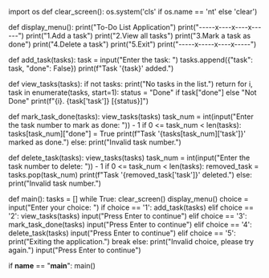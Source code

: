 import os
def clear_screen():
    os.system('cls' if os.name == 'nt' else 'clear')

def display_menu():
    print("To-Do List Application")
    print("-----x----x----x------")
    print("1.Add a task")
    print("2.View all tasks")
    print("3.Mark a task as done")
    print("4.Delete a task")
    print("5.Exit")
    print("-----x-----x----x-----")

def add_task(tasks):
    task = input("Enter the task: ")
    tasks.append({"task": task, "done": False})
    print(f"Task '{task}' added.")

def view_tasks(tasks):
    if not tasks:
        print("No tasks in the list.")
        return
    for i, task in enumerate(tasks, start=1):
        status = "Done" if task["done"] else "Not Done"
        print(f"{i}. {task['task']} [{status}]")

def mark_task_done(tasks):
    view_tasks(tasks)
    task_num = int(input("Enter the task number to mark as done: ")) - 1
    if 0 <= task_num < len(tasks):
        tasks[task_num]["done"] = True
        print(f"Task '{tasks[task_num]['task']}' marked as done.")
    else:
        print("Invalid task number.")

def delete_task(tasks):
    view_tasks(tasks)
    task_num = int(input("Enter the task number to delete: ")) - 1
    if 0 <= task_num < len(tasks):
        removed_task = tasks.pop(task_num)
        print(f"Task '{removed_task['task']}' deleted.")
    else:
        print("Invalid task number.")

def main():
    tasks = []
    while True:
        clear_screen()
        display_menu()
        choice = input("Enter your choice: ")
        if choice == '1':
            add_task(tasks)
        elif choice == '2':
            view_tasks(tasks)
            input("Press Enter to continue")
        elif choice == '3':
            mark_task_done(tasks)
            input("Press Enter to continue")
        elif choice == '4':
            delete_task(tasks)
            input("Press Enter to continue")
        elif choice == '5':
            print("Exiting the application.")
            break
        else:
            print("Invalid choice, please try again.")
            input("Press Enter to continue")

if __name__ == "__main__":
    main()
